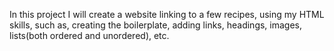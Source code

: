 In this project I will create a website linking to a few recipes, using my
HTML skills, such as, creating the boilerplate, adding links, headings, images, lists(both ordered and unordered), etc.
